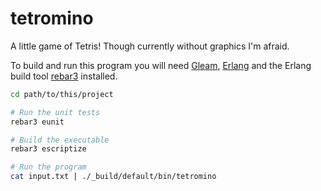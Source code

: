 # tetromino

A little game of Tetris! Though currently without graphics I'm afraid.

To build and run this program you will need
[Gleam](https://gleam.run/getting-started/installing-gleam.html),
[Erlang](https://gleam.run/getting-started/installing-erlang.html) and the
Erlang build tool [rebar3](https://www.rebar3.org/) installed.

```sh
cd path/to/this/project

# Run the unit tests
rebar3 eunit

# Build the executable
rebar3 escriptize

# Run the program
cat input.txt | ./_build/default/bin/tetromino
```

